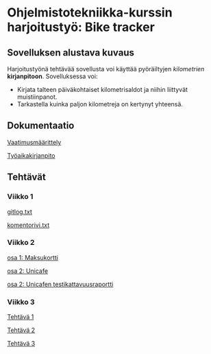 # Ohjelmistotekniikka-kurssin harjoitustyö: Bike tracker

## Sovelluksen alustava kuvaus

Harjoitustyönä tehtävää sovellusta voi käyttää pyöräiltyjen _kilometrien_ __kirjanpitoon__. Sovelluksessa voi:

* Kirjata talteen päiväkohtaiset kilometrisaldot ja niihin liittyvät muistiinpanot.
* Tarkastella kuinka paljon kilometreja on kertynyt yhteensä.

## Dokumentaatio

[Vaatimusmäärittely](https://github.com/tsalohei/bike-tracker/blob/master/dokumentaatio/vaatimusmaarittely.md)

[Työaikakirjanpito](https://github.com/tsalohei/bike-tracker/blob/master/dokumentaatio/tuntikirjanpito.md)

## Tehtävät

### Viikko 1

[gitlog.txt](https://github.com/tsalohei/bike-tracker/blob/master/laskarit/viikko1/gitlog.txt)

[komentorivi.txt](https://github.com/tsalohei/bike-tracker/blob/master/laskarit/viikko1/komentorivi.txt)

### Viikko 2

[osa 1: Maksukortti](https://github.com/tsalohei/bike-tracker/tree/master/laskarit/viikko2/Maksukortti)

[osa 2: Unicafe](https://github.com/tsalohei/bike-tracker/tree/master/laskarit/viikko2/Unicafe)

[osa 2: Unicafen testikattavuusraportti](https://github.com/tsalohei/bike-tracker/blob/master/laskarit/viikko2/testikattavuusraportti.png)

### Viikko 3

[Tehtävä 1](https://github.com/tsalohei/bike-tracker/blob/master/laskarit/viikko3/tehtava1.JPG)

[Tehtävä 2](https://github.com/tsalohei/bike-tracker/blob/master/laskarit/viikko3/tehtava2.JPG)

[Tehtävä 3](https://github.com/tsalohei/bike-tracker/blob/master/laskarit/viikko3/tehtava3.JPG)
